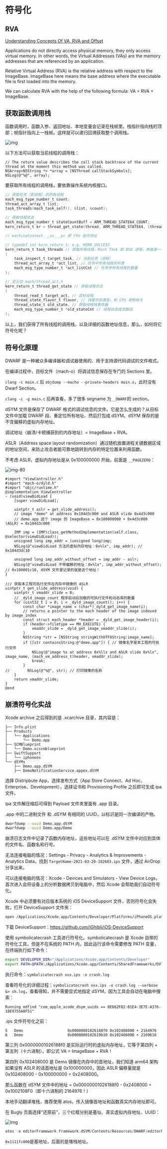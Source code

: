 # 符号化

## RVA

[Understanding Concepts Of VA, RVA and Offset](https://tech-zealots.com/malware-analysis/understanding-concepts-of-va-rva-and-offset/)

Applications do not directly access physical memory, they only access virtual memory. In other words, the Virtual Addresses (VAs) are the memory addresses that are referenced by an application.

Relative Virtual Address (RVA) is the relative address with respect to the ImageBase. ImageBase here means the base address where the executable file is first loaded into the memory.

We can calculate RVA with the help of the following formula: VA = RVA + ImageBase.

## 获取函数调用栈

函数调用时，函数入参、返回地址、本地变量会记录在栈帧里。栈指针指向栈的顶部；帧指针指向上一栈帧。这样就可以递归回溯获取整个调用栈。

![img](/assets/images/370px-Stackframe.png)

以下方法可以获取当前线程的调用栈：

```objc
// The return value describes the call stack backtrace of the current thread at the moment this method was called.
NSArray<NSString *> *array = [NSThread callStackSymbols];
NSLog(@"%@", array);
```

要获取所有线程的调用栈，要依靠操作系统内核接口。

```c
// 获取任务（即进程）的所有线程
mach_msg_type_number_t count;
thread_act_array_t list;
task_threads(mach_task_self(), &list, &count);

// 获取线程状态
mach_msg_type_number_t stateCountBuff = ARM_THREAD_STATE64_COUNT;
kern_return_t kr = thread_get_state(thread, ARM_THREAD_STATE64, (thread_state_t)&machineContext->__ss, &stateCountBuff);

// machineContext.__ss.__pc 即 CPU 指令地址
```

```c title='usr/include/mach/task.h'
// typedef int kern_return_t; e.g. KERN_SUCCESS
kern_return_t task_threads // 获取所有线程，Mach Task 即 BSD 进程，两者是一一对应关系。
(
    task_inspect_t target_task, // 当前任务（进程）
    thread_act_array_t *act_list, // 任务中所有线程的列表
    mach_msg_type_number_t *act_listCnt // 任务中所有线程的数量
);

// 定义在 mach/thread_act.h
kern_return_t thread_get_state // 获取线程状态
(
    thread_read_t target_act, // 目标线程
    thread_state_flavor_t flavor, // 线程状态类型，和 CPU 架构有关
    thread_state_t old_state, // 获取线程栈寄存器
    mach_msg_type_number_t *old_stateCnt // 线程状态成员数组
);
```

以上，我们获得了所有线程的调用栈，以及详细的函数地址信息，那么，如何将它符号化呢？

## 符号化原理

DWARF 是一种被众多编译器和调试器使用的、用于支持源代码调试的文件格式。

在编译过程中，目标文件（mach-o）将调试信息保存在专门的 Sections 里。

`clang -c main.c` 后 `objdump --macho --private-headers main.o`，此时没有 Dwarf Section。

`clang -c -g main.c` 后再查看，多了很多 segname 为`__DWARF`的 section。

dSYM 文件是保存了 DWARF 格式的调试信息的文件。它是怎么生成的？从目标文件中加载 DWARF 段、重定位所有地址、然后打包成 dSYM。dSYM 保存的是不含偏移的虚拟内存地址。

调试地址（崩溃/卡顿捕获到的内存地址）= ImageBase + RVA。

ASLR（Address space layout randomization）通过随机放置进程关键数据区域的地址空间，来防止攻击者能可靠地跳转到内存的特定位置来利用函数。

不考虑 ASLR，虚拟内存地址是从 0x100000000 开始，前面是 `__PAGEZERO`：

![img-80](/assets/images/65CAA6B9-46B6-4224-8E39-DDAE6A8660A0.png)

```objc
#import "ViewController.h"
#import "mach-o/dyld.h"
#import "objc/runtime.h"
@implementation ViewController
- (void)viewDidLoad {
    [super viewDidLoad];

    uintptr_t aslr = get_slide_address();
    // image "demo" at address 0x104d3c000 and ASLR slide 0x4d3c000
    // demo.app 这个 image 的 ImageBase = 0x100000000 + 0x4d3c000 (ASLR) = 0x104d3c000

    IMP imp = (IMP)class_getMethodImplementation(self.class, @selector(viewDidLoad));
    unsigned long imp_addr = (unsigned long)imp;
    NSLog(@"viewDidLoad 方法的虚拟内存地址：0x%lx", imp_addr); // 0x104d3dc10

    unsigned long imp_addr_without_offset = imp_addr - aslr;
    NSLog(@"viewDidLoad 不带偏移的地址：0x%lx", imp_addr_without_offset); // 0x100001c10, dSYM 文件里记录的就是这个地址！
}

/// 获取本工程可执行文件在内存中镜像的 ASLR
uintptr_t get_slide_address(void) {
    uintptr_t vmaddr_slide = 0;
    // _dyld_image_count 程序启动后加载的可执行文件和动态库的数量
    for (uint32_t i = 0; i < _dyld_image_count(); i++) {
        const char *image_name = (char*)_dyld_get_image_name(i);
        // returns a pointer to the mach header of the image indexed by image_index
        const struct mach_header *header = _dyld_get_image_header(i);
        if (header->filetype == MH_EXECUTE) {
            vmaddr_slide = _dyld_get_image_vmaddr_slide(i);
        }
        NSString *str = [NSString stringWithUTF8String:image_name];
        if ([str containsString:@"demo.app"]) { // 镜像名字是本工程的可执行文件
            NSLog(@"image %s at address 0x%llx and ASLR slide 0x%lx", image_name, (mach_vm_address_t)header, vmaddr_slide);
            break;
        }
//        NSLog(@"%@", str); // 打印镜像的名称
    }
    return vmaddr_slide;
}
@end
```

## 崩溃符号化实战

Xcode archive 之后得到的是 .xcarchive 目录，其内容是：

```log
├── Info.plist
├── Products
│   └── Applications
│       └── Demo.app
├── SCMBlueprint
│   └── Demo.xcscmblueprint
├── SwiftSupport
│   └── iphoneos
└── dSYMs
    ├── Demo.app.dSYM
    ├── DemoNotificationService.appex.dSYM
```

选择 Distripbute App，选择发布方式（App Store Connect、Ad Hoc、Enterprise、Development），选择证书和 Provisioning Profile 之后即可生成 ipa 文件。

ipa 文件解压缩后可得到 Payload 文件夹里面有 .app 目录。

.app 中的二进制文件 和 .dSYM 有相同的 UUID，以标识是同一次编译的产物。

```bash
dwarfdump --uuid Demo.app.dSYM
dwarfdump --uuid Demo.app/Demo
```

崩溃日志文件中记录了函数内存地址，这些地址可以在 .dSYM 文件中对应到具体的文件名、函数名和行号。

无法连接电脑的情况：Settings - Privacy - Analytics & Improvements - Analytics Data，找到 `TargetName-2021-03-20-102603.ips` 文件，通过 AirDrop 分享出来。

可以连接电脑的情况：Xcode - Devices and Simulators - View Device Logs，首次进入会将设备上的分析数据拷贝到电脑中，然后 Xcode 会帮助我们自动符号化。

Xcode 中必须要有对应版本系统的 iOS DeviceSupport 文件，否则符号化会失败。打开 DeviceSupport 文件夹：

```bash
open /Applications/Xcode.app/Contents/Developer/Platforms/iPhoneOS.platform/DeviceSupport
```

下载 DeviceSupport：<https://github.com/iGhibli/iOS-DeviceSupport>

使用 symbolicatecrash 工具进行符号化。symbolicatecrash 是 Xcode 自带的符号化工具，但是不在系统的 PATH 内，因此运行该命令需要修改 PATH 变量，在终端执行如下命令：

```bash
export DEVELOPER_DIR="/Applications/Xcode.app/Contents/Developer"
export PATH=$PATH:/Applications/Xcode.app/Contents/SharedFrameworks/DVTFoundation.framework/Versions/A/Resources/
```

执行命令：`symbolicatecrash xxx.ips -o crash.log`

查看符号化的详细过程：`symbolicatecrash xxx.ips -o crash.log --verbose &> sh.log`，查看得知，并不需要显式地指定 dSYM，因为工具会自动在电脑中搜索：

```log
Running mdfind "com_apple_xcode_dsym_uuids == 8E662F82-B1E4-3E7E-A376-18E9755A8F51"
```

.ips 文件符号化之前：

```log
5   Demo                    0x00000001026188f0 0x102408000 + 2164976
6   Demo                    0x0000000102619b10 0x102408000 + 2169616
```

第三列 0x00000001026188f0 是实际运行时的虚拟内存地址，它等于第四列 + 第五列（十六进制）。即公式 VA = ImageBase + RVA！

第四列 0x102408000 是 Demo 镜像在内存中的首地址，我们知道 arm64 架构如果没有 ASLR 的话首地址是 0x100000000，因此 ASLR 偏移量就是 0x102408000 - 0x100000000 = 0x2408000。

那么函数在 dSYM 文件中的地址 = 0x00000001026188f0 - 0x2408000 = 0x1002108F0（即十六进制的 2164976！）

本地手动翻译堆栈，推荐使用 atos，传入镜像首地址和函数真实内存地址即可。

在 Bugly 页面选择“还原前”，三个红框分别是基址、真实虚拟内存地址、UUID：

![img](/img/1CC8563A-2F46-4F74-9FB6-E8323C125592.png)

```c
atos -o editorFramework.framework.dSYM/Contents/Resources/DWARF/editorFramework -arch arm64 -l 0x1111fc000 0x0000000111fa8c5c 0x0000000111fa8c58 0x0000000111fa9870 0x0000000111fa9648 0x0000000111d9dc24 0x0000000111d9db98
```

`0x1111fc000`是基地址，后面的是堆栈地址。
